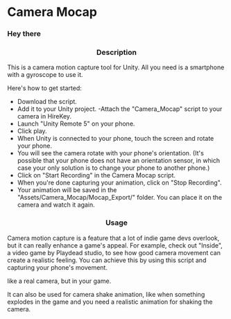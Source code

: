 # Camera Mocap

<h3 align="left">Hey there</h3>
<p align="left">
</p>

<h3 align="center">Description</h3>


This is a camera motion capture tool for Unity. All you need is a smartphone with a gyroscope to use it.

Here's how to get started:

- Download the script.
- Add it to your Unity project.
 -Attach the "Camera_Mocap" script to your camera in HireKey.
- Launch "Unity Remote 5" on your phone.
- Click play.
- When Unity is connected to your phone, touch the screen and rotate your phone.
- You will see the camera rotate with your phone's orientation. (It's possible that your phone does not have an orientation sensor, in which case your only solution is to change your phone to another phone.)
- Click on "Start Recording" in the Camera Mocap script.
- When you're done capturing your animation, click on "Stop Recording".
- Your animation will be saved in the "Assets/Camera_Mocap/Mocap_Export/" folder. You can place it on the camera and watch it again.

<h3 align="center">Usage</h3>

Camera motion capture is a feature that a lot of indie game devs overlook, but it can really enhance a game's appeal. For example, check out "Inside", a video game by Playdead studio, to see how good camera movement can create a realistic feeling. You can achieve this by using this script and capturing your phone's movement.

like a real camera, but in your game.

It can also be used for camera shake animation, like when something explodes in the game and you need a realistic animation for shaking the camera.
